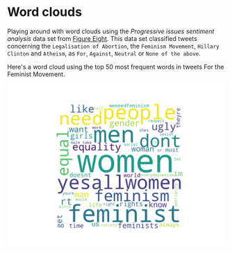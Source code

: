 # Word clouds

Playing around with word clouds using the _Progressive issues sentiment analysis_ data set from [Figure Eight](https://www.figure-eight.com/data-for-everyone/).  This data set classified tweets concerning the `Legalisation of Abortion`, the `Feminism Movement`, `Hillary Clinton` and `Atheism`, as `For`, `Against`, `Neutral` or `None of the above`.


Here's a word cloud using the top 50 most frequent words in tweets For the Feminist Movement.

![](imgs/word_cloud_Feminist_FOR.png)
